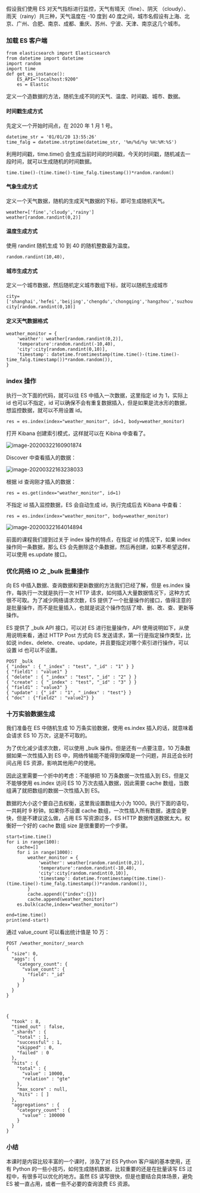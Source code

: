 假设我们使用 ES 对天气指标进行监控，天气有晴天（fine）、阴天 （cloudy）、雨天（rainy）共三种，天气温度在 -10 度到 40
度之间，城市名假设有上海、北京、广州、合肥、南京、成都、重庆、苏州、宁波、天津、南京这几个城市。

### 加载 ES 客户端

    
    
    from elasticsearch import Elasticsearch
    from datetime import datetime
    import random
    import time
    def get_es_instance():
        ES_API="localhost:9200"
        es = Elastic
    

定义一个造数据的方法，随机生成不同的天气、温度、时间戳、城市、数据。

#### **时间戳生成方式**

先定义一个开始时间点，在 2020 年 1 月 1 号。

    
    
    datetime_str = '01/01/20 13:55:26'
    time_falg = datetime.strptime(datetime_str, '%m/%d/%y %H:%M:%S')
    

利用时间戳，time.time() 会生成当前时间的时间戳，今天的时间戳，随机减去一段时间，就可以生成随机的时间数据。

    
    
    time.time()-(time.time()-time_falg.timestamp())*random.random()
    

#### **气象生成方式**

定义一个天气数据，随机的生成天气数据的下标，即可生成随机天气。

    
    
    weather=['fine','cloudy','rainy']
    weather[random.randint(0,2)]
    

#### **温度生成方式**

使用 randint 随机生成 10 到 40 的随机整数最为温度。

    
    
    random.randint(10,40),
    

#### **城市生成方式**

定义一个城市数据，然后随机定义城市数组下标，就可以随机生成城市

    
    
    city=['shanghai','hefei','beijing','chengdu','chongqing','hangzhou','suzhou','ningbo','tianjin','nanjing','guangzhou']
    city[random.randint(0,10)]
    

#### **定义天气数据格式**

    
    
    weather_monitor = {
        'weather': weather[random.randint(0,2)],
        'temperature':random.randint(-10,40),
        'city':city[random.randint(0,10)],
        'timestamp': datetime.fromtimestamp(time.time()-(time.time()-time_falg.timestamp())*random.random()),
    }
    

### index 操作

执行一次下面的代码，就可以往 ES 中插入一次数据，这里指定 id 为 1，实际上 id 也可以不指定，id
可以确保不会有重复数据插入，但是如果是流水形的数据，想监控数据，就可以不用设置 id。

    
    
    res = es.index(index="weather_monitor", id=1, body=weather_monitor)
    

打开 Kibana 创建索引模式，这样就可以在 Kibina 中查看了。

![image-20200322160901874](https://images.gitbook.cn/2020-04-07-063202.png)

Discover 中查看插入的数据：

![image-20200322163238033](https://images.gitbook.cn/2020-04-07-063203.png)

根据 id 查询刚才插入的数据：

    
    
    res = es.get(index="weather_monitor", id=1)
    

不指定 id 插入监控数据，ES 会自动生成 id，执行完成后去 Kibana 中查看：

    
    
    res = es.index(index="weather_monitor", body=weather_monitor)
    

![image-20200322164014894](https://images.gitbook.cn/2020-04-07-063204.png)

前面的课程我们提到过关于 index 操作的特点，在指定 id 的情况下，如果 index 操作同一条数据，那么 ES
会先删除这个条数据，然后再创建，如果不希望这样，可以使用 es.update 接口。

### 优化网络 IO 之 _bulk 批量操作

向 ES 中插入数据、查询数据和更新数据的方法我们已经了解，但是 es.index 操作，每执行一次就是执行一次 HTTP
请求，如何插入大量数据情况下，这种方式很不可取。为了减少网络请求次数，ES
提供了一个批量操作的接口，值得注意的是批量操作，而不是批量插入，也就是说这个操作包括了增、删、改、查、更新等操作。

ES 提供了 _bulk API 接口，可以对 ES 进行批量操作，API 使用说明如下，从使用说明来看，通过 HTTP Post 方式向 ES
发送请求，第一行是指定操作类型，比如说 index、delete、create、update，并且要指定对哪个索引进行操作，可以设置 id 也可以不设置。

    
    
    POST _bulk
    { "index" : { "_index" : "test", "_id" : "1" } }
    { "field1" : "value1" }
    { "delete" : { "_index" : "test", "_id" : "2" } }
    { "create" : { "_index" : "test", "_id" : "3" } }
    { "field1" : "value3" }
    { "update" : {"_id" : "1", "_index" : "test"} }
    { "doc" : {"field2" : "value2"} }
    

### 十万实验数据生成

我们准备在 ES 中随机生成 10 万条实验数据，使用 es.index 插入的话，就意味着会请求 ES 10 万次，这是不可取的。

为了优化减少请求次数，可以使用 _bulk 操作。但是还有一点要注意，10 万条数据如果一次性插入到 ES
中，网络传输能不能得到保障是一个问题，并且还会长时间占用 ES 资源，影响其他用户的使用。

因此这里需要一个折中的考虑：不能够把 10 万条数据一次性插入到 ES，但是又不能够使用 es.index 访问 ES 10 万次去插入数据，因此需要
cache 数组，当数组满了就把数组的数据一次性插入到 ES。

数据的大小这个要自己去权衡，这里我设置数组大小为 1000。执行下面的语句，一共耗时 9 秒钟。如果你不设置 cache
数组，一次性插入所有数据，速度会更快，但是不建议这么做，占用 ES 写资源过多，ES HTTP 数据传送数据太大。权衡好一个好的 cache 数组 size
是很重要的一个步骤。

    
    
    start=time.time()
    for i in range(100):
        cache=[]
        for i in range(1000):
            weather_monitor = {
                'weather': weather[random.randint(0,2)],
                'temperature':random.randint(-10,40),
                'city':city[random.randint(0,10)],
                'timestamp': datetime.fromtimestamp(time.time()-(time.time()-time_falg.timestamp())*random.random()),
            }
            cache.append({"index":{}})
            cache.append(weather_monitor)
        es.bulk(cache,index="weather_monitor")
    
    end=time.time()   
    print(end-start)
    

通过 value_count 可以看出统计值是 10 万：

    
    
    POST /weather_monitor/_search
    {
      "size": 0,
      "aggs": {
        "category_count": {
          "value_count": {
            "field": "_id"
          }
        }
      }
    }
    
    
    
    {
      "took" : 8,
      "timed_out" : false,
      "_shards" : {
        "total" : 1,
        "successful" : 1,
        "skipped" : 0,
        "failed" : 0
      },
      "hits" : {
        "total" : {
          "value" : 10000,
          "relation" : "gte"
        },
        "max_score" : null,
        "hits" : [ ]
      },
      "aggregations" : {
        "category_count" : {
          "value" : 100000
        }
      }
    }
    

### 小结

本课时是内容比较丰富的一个课时，涉及了对 ES Python 客户端的基本使用，还有 Python 的一些小技巧，如何生成随机数据，比较重要的还是在批量读写
ES 过程中，有很多可以优化的地方。虽然 ES 读写很快，但是也要结合具体场景，避免 ES 被一直占用，或者一些不必要的查询浪费 ES 资源。

